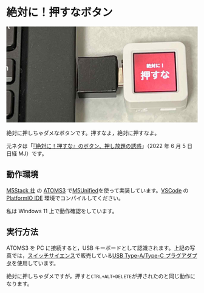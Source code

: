 # 絶対に！押すなボタン

<img src="https://github.com/3110/never-push-me/raw/main/images/never-push-me.jpg" width="800">

絶対に押しちゃダメなボタンです。押すなよ，絶対に押すなよ。

元ネタは「[『絶対に！押すな』のボタン、押し放題の誘惑](https://www.nikkei.com/article/DGXZQOUC26A8A0W2A420C2000000/)」（2022 年 6 月 5 日 日経 MJ）です。

## 動作環境

[M5Stack 社](https://m5stack.com/) の [ATOMS3](https://shop.m5stack.com/products/atoms3-dev-kit-w-0-85-inch-screen) で[M5Unified](https://github.com/m5stack/M5Unified)を使って実装しています。[VSCode](https://azure.microsoft.com/ja-jp/products/visual-studio-code) の [PlatformIO IDE](https://platformio.org/platformio-ide) 環境でコンパイルしてください。

私は Windows 11 上で動作確認をしています。

## 実行方法

ATOMS3 を PC に接続すると，USB キーボードとして認識されます。上記の写真では，[スイッチサイエンス](https://www.switch-science.com/)で販売している[USB Type-A/Type-C プラグアダプタ](https://ssci.to/7998)を使用しています。

絶対に押しちゃダメですが，押すと`CTRL+ALT+DELETE`が押されたのと同じ動作になります。
